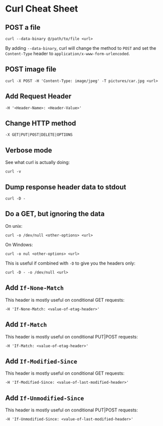 Curl Cheat Sheet
================

POST a file
-----------

    curl --data-binary @/path/to/file <url>

By adding `--data-binary`, curl will change the method to `POST` and
set the `Content-Type` header to `application/x-www-form-urlencoded`.

POST image file
---------------

    curl -X POST -H 'Content-Type: image/jpeg' -T pictures/car.jpg <url>

Add Request Header
------------------

    -H '<Header-Name>: <Header-Value>'

Change HTTP method
------------------

    -X GET|PUT|POST|DELETE|OPTIONS

Verbose mode
------------

See what curl is actually doing:

    curl -v

Dump response header data to stdout
-----------------------------------

    curl -D -

Do a GET, but ignoring the data
-------------------------------

On unix:

    curl -o /dev/null <other-options> <url>

On Windows:

    curl -o nul <other-options> <url>
 
This is useful if combined with `-D` to give you the headers only:

    curl -D - -o /dev/null <url>

Add `If-None-Match`
-------------------

This header is mostly useful on conditional GET requests:

    -H 'If-None-Match: <value-of-etag-header>'

Add `If-Match`
--------------

This header is mostly useful on conditional PUT|POST requests:

    -H 'If-Match: <value-of-etag-header>'

Add `If-Modified-Since`
-----------------------

This header is mostly useful on conditional GET requests:

    -H 'If-Modified-Since: <value-of-last-modified-header>'

Add `If-Unmodified-Since`
-------------------------

This header is mostly useful on conditional PUT|POST requests:

    -H 'If-Unmodified-Since: <value-of-last-modified-header>'

